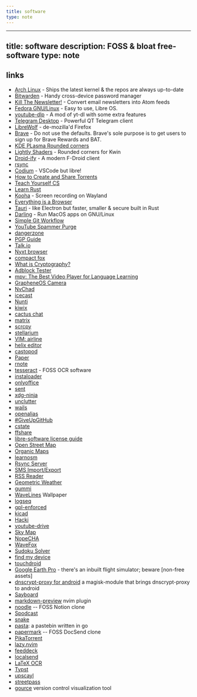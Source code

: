 ```yaml
---
title: software
type: note
---
```

---
title: software
description: FOSS & bloat free-software
type: note 
---

## links

- [Arch Linux](https://archlinux.org/) - Ships the latest kernel & the repos are always up-to-date
- [Bitwarden](https://bitwarden.com/) - Handy cross-device password manager
- [Kill The Newsletter!](https://kill-the-newsletter.com/) - Convert email newsletters into Atom feeds
- [Fedora GNU/Linux](https://getfedora.org) - Easy to use, Libre OS.
- [youtube-dlp](https://github.com/yt-dlp/yt-dlp) - A mod of yt-dl with some extra features
- [Telegram Desktop](https://desktop.telegram.org/) - Powerful QT Telegram client
- [LibreWolf](https://gitlab.com/librewolf-community/browser/linux/-/releases) - de-mozilla'd Firefox
- [Brave](https://polarhive.net/videos/notes/hardening-brave-browser) - Do not use the defaults. Brave's sole purpose is to get users to sign up for Brave Rewards and BAT.
- [KDE PLasma Rounded corners](https://github.com/matinlotfali/KDE-Rounded-Corners)
- [Lightly Shaders](https://github.com/sr-tream/LightlyShaders) - Rounded corners for Kwin
- [Droid-ify](https://github.com/Iamlooker/Droid-ify/) - A modern F-Droid client
- [rsync](https://rsync.samba.org/)
- [Codium](https://vscodium.com/) - VSCode but libre!
- [How to Create and Share Torrents](https://odysee.com/@AlphaNerd:8/how-to-create-and-share-torrents:e)
- [Teach Yourself CS](https://teachyourselfcs.com/)
- [Learn Rust](https://doc.rust-lang.org/book/)
- [Kooha](https://flathub.org/apps/details/io.github.seadve.Kooha) - Screen recording on Wayland
- [Everything is a Browser](https://matt-rickard.com/everything-is-a-browser/)
- [Tauri](https://tauri.studio/en/) - like Electron but faster, smaller & secure built in Rust
- [Darling](https://www.darlinghq.org/) - Run MacOS apps on GNU/Linux
- [Simple Git Workflow](https://unixsheikh.com/tutorials/a-simple-git-workflow-using-main-as-the-development-branch.html)
- [YouTube Spammer Purge](https://github.com/ThioJoe/YT-Spammer-Purge)
- [dangerzone](https://github.com/firstlookmedia/dangerzone)
- [PGP Guide](https://garrit.xyz/posts/2021-04-07-pgp-guide)
- [Talk.io](https://usetalk.io/)
- [Nyxt browser](https://nyxt.atlas.engineer/)
- [compact fox](https://github.com/Tnings/CompactFox)
- [What is Cryptography?](https://piped.kavin.rocks/watch?v=APOYFblIBuo)
- [Adblock Tester](https://adblock-tester.com/)
- [mpv: The Best Video Player for Language Learning](https://piped.kavin.rocks/watch?v=bbg6ztWecbU)
- [GrapheneOS Camera](https://github.com/GrapheneOS/Camera)
- [NvChad](https://github.com/NvChad/NvChad/)
- [icecast](https://www.icecast.org/)
- [Nunti](https://www.f-droid.org/packages/com.nunti/)
- [kiwix](https://www.kiwix.org/en/)
- [cactus chat](https://cactus.chat/demo)
- [matrix](https://matrix.org)
- [scrcpy](https://github.com/Genymobile/scrcpy)
- [stellarium](https://stellarium.org/)
- [VIM: airline](https://github.com/vim-airline/vim-airline)
- [helix editor](helix-editor.com)
- [castopod](https://castopod.org/)
- [Paper](https://flathub.org/apps/details/io.posidon.Paper)
- [rnote](https://flathub.org/apps/details/com.github.flxzt.rnote)
- [tesseract](https://github.com/tesseract-ocr/tesseract) - FOSS OCR software
- [instaloader](https://instaloader.github.io/)
- [onlyoffice](https://www.onlyoffice.com/)
- [sent](https://tools.suckless.org/sent/)
- [xdg-ninja](https://github.com/b3nj5m1n/xdg-ninja)
- [unclutter](https://unclutter.lindylearn.io/)
- [wails](https://wails.io/)
- [openalias](https://openalias.org/)
- [#GiveUpGitHub](https://giveupgithub.org)
- [cstate](https://github.com/cstate/cstate)
- [ffshare](https://github.com/caydey/ffshare)
- [libre-software license guide](https://man.sr.ht/license.md)
- [Open Street Map](https://openstreetmap.org/)
- [Organic Maps](https://organicmaps.app/)
- [learnosm](https://learnosm.org/en/)
- [Rsync Server](https://www.f-droid.org/en/packages/com.github.ktsr42.rsyncserver/)
- [SMS Import/Export](https://f-droid.org/en/packages/com.github.tmo1.sms_ie/)
- [RSS Reader](https://f-droid.org/en/packages/me.ash.reader/)
- [Geometric Weather](https://f-droid.org/en/packages/wangdaye.com.geometricweather/)
- [gummi](https://gummi.app/)
- [WaveLines](https://github.com/markusfisch/WaveLinesWallpaper) Wallpaper
- [logseq](https://logseq.com/)
- [gpl-enforced](https://gplenforced.org/)
- [kicad](https://flathub.org/apps/details/org.kicad.KiCad)
- [Hacki](https://www.f-droid.org/en/packages/com.jiaqifeng.hacki/)
- [youtube-drive](https://github.com/lewangdev/youtube-drive)
- [Sky Map](https://f-droid.org/packages/com.google.android.stardroid/)
- [NopeCHA](https://github.com/nopecha-ai/nopecha-extension)
- [WaveFox](https://github.com/QNetITQ/WaveFox)
- [Sudoku Solver](https://flathub.org/apps/details/io.gitlab.cyberphantom52.sudoku_solver)
- [find my device](https://f-droid.org/en/packages/de.nulide.findmydevice/)
- [touchdroid](https://www.f-droid.org/packages/com.akshayaap.touchdroid/)
- [Google Earth Pro](https://aur.archlinux.org/packages/google-earth-pro) - there's an inbuilt flight simulator; beware [non-free assets]
- [dnscrypt-proxy for android](https://github.com/quindecim/dnscrypt-proxy-android/) a magisk-module that brings dnscrypt-proxy to android
- [Sayboard](https://github.com/ElishaAz/Sayboard)
- [markdown-preview](https://github.com/iamcco/markdown-preview.nvim) nvim plugin
- [noodle](https://noodle.run) -- FOSS Notion clone
- [Spodcast](https://github.com/Yetangitu/Spodcast)
- [snake](https://github.com/donno2048/snake)
- [pasta](https://polarhive.net/pasta): a pastebin written in go
- [papermark](https://github.com/mfts/papermark) -- FOSS DocSend clone
- [PikaTorrent](https://flathub.org/apps/com.pikatorrent.PikaTorrent)
- [lazy.nvim](https://github.com/folke/lazy.nvim)
- [feeddeck](https://flathub.org/apps/app.feeddeck.feeddeck)
- [localsend](https://localsend.org)
- [LaTeX OCR](https://lukas-blecher.github.io/LaTeX-OCR/)
- [Typst](https://typst.app/)
- [upscayl](https://upscayl.org)
- [streetpass](https://streetpass.social/)
- [gource](https://gource.io/) version control visualization tool

